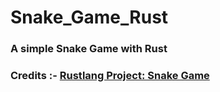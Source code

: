 # Snake_Game_Rust

### A simple Snake Game with Rust 

### Credits :- [Rustlang Project: Snake Game](https://www.youtube.com/watch?v=DnT_7M7L7vo&list=PLJbE2Yu2zumDD5vy2BuSHvFZU0a6RDmgb&index=3)
